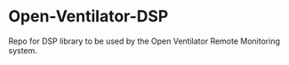 # Open-Ventilator-DSP
Repo for DSP library to be used by the Open Ventilator Remote Monitoring system.
